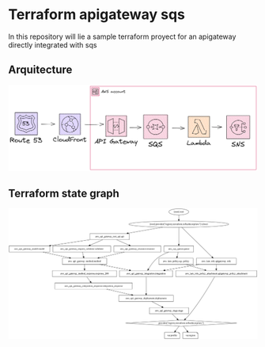 # Terraform apigateway sqs

In this repository will lie a sample terraform proyect for an apigateway directly integrated with sqs

## Arquitecture

![arquitecture](.files/arquitecture.png)

## Terraform state graph

![graph](.files/graph.svg)